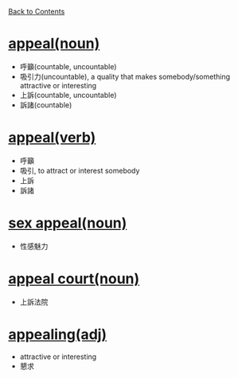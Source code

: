 ﻿[Back to Contents](../../README.md)

# [appeal(noun)](https://www.oxfordlearnersdictionaries.com/definition/english/appeal_1)
- 呼籲(countable, uncountable)
- 吸引力(uncountable), a quality that makes somebody/something attractive or interesting
- 上訴(countable, uncountable)
- 訴諸(countable)

# [appeal(verb)](https://www.oxfordlearnersdictionaries.com/definition/english/appeal_2)
- 呼籲
- 吸引, to attract or interest somebody
- 上訴
- 訴諸

# [sex appeal(noun)](https://www.oxfordlearnersdictionaries.com/definition/english/sex-appeal)
- 性感魅力

# [appeal court(noun)](https://www.oxfordlearnersdictionaries.com/definition/english/appeal-court)
- 上訴法院

# [appealing(adj)](https://www.oxfordlearnersdictionaries.com/definition/english/appealing)
- attractive or interesting
- 懇求
